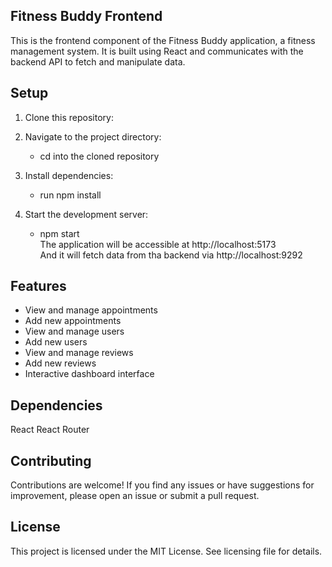 ## Fitness Buddy Frontend

This is the frontend component of the Fitness Buddy application, a fitness management system. It is built using React and communicates with the backend API to fetch and manipulate data.

## Setup

1. Clone this repository:

2. Navigate to the project directory:

    - cd into the cloned repository 

3. Install dependencies:

    - run npm install  
4. Start the development server:

    - npm start  
The application will be accessible at http://localhost:5173  
And it will fetch data from tha backend via http://localhost:9292

## Features
- View and manage appointments
- Add new appointments
- View and manage users
- Add new users
- View and manage reviews
- Add new reviews
- Interactive dashboard interface
## Dependencies
React
React Router  
## Contributing
Contributions are welcome! If you find any issues or have suggestions for improvement, please open an issue or submit a pull request.

## License
This project is licensed under the MIT License. See licensing file for details.